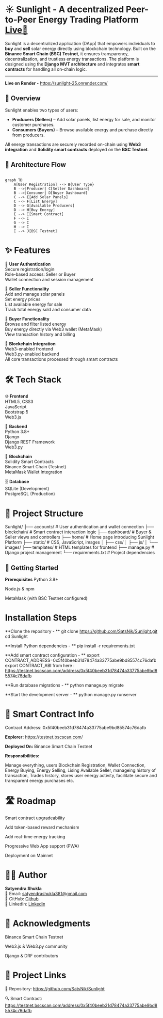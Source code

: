 # ☀️ Sunlight - A decentralized Peer-to-Peer Energy Trading Platform [Live🔗](https://sunlight-25.onrender.com/)

Sunlight is a decentralized application (DApp) that empowers individuals to **buy** and **sell** solar energy directly using blockchain technology. Built on the **Binance Smart Chain (BSC) Testnet**, it ensures transparency, decentralization, and trustless energy transactions. The platform is designed using the **Django MVT architecture** and integrates **smart contracts** for handling all on-chain logic.

---
**Live on Render -**  https://sunlight-25.onrender.com/

## 🧭 Overview

Sunlight enables two types of users:
- **Producers (Sellers)** – Add solar panels, list energy for sale, and monitor customer purchases.
- **Consumers (Buyers)** – Browse available energy and purchase directly from producers.

All energy transactions are securely recorded on-chain using **Web3 integration** and **Solidity smart contracts** deployed on the **BSC Testnet**.


## 🔁 Architecture Flow

```mermaid

graph TD
    A[User Registration] --> B{User Type}
    B -->|Producer| C[Seller Dashboard]
    B -->|Consumer| D[Buyer Dashboard]
    C --> E[Add Solar Panels]
    C --> F[List Energy]
    D --> G[Available Producers]
    D --> H[Buy Energy]
    E --> I[Smart Contract]
    F --> I
    G --> I
    H --> I
    I --> J[BSC Testnet]
```

# ✨ Features

👤 **User Authentication**  
Secure registration/login  
Role-based access: Seller or Buyer  
Wallet connection and session management  

🛒 **Seller Functionality**  
Add and manage solar panels  
Set energy prices  
List available energy for sale  
Track total energy sold and consumer data  

🧾 **Buyer Functionality**  
Browse and filter listed energy  
Buy energy directly via Web3 wallet (MetaMask)  
View transaction history and billing  

🔗 **Blockchain Integration**  
Web3-enabled frontend  
Web3.py-enabled backend  
All core transactions processed through smart contracts  

# 🛠️ Tech Stack

🌐 **Frontend**  
HTML5, CSS3  
JavaScript  
Bootstrap 5  
Web3.js  

🧠 **Backend**  
Python 3.8+  
Django  
Django REST Framework  
Web3.py  

🔗 **Blockchain**  
Solidity Smart Contracts  
Binance Smart Chain (Testnet)  
MetaMask Wallet Integration  

🗄️ **Database**  
SQLite (Development)  
PostgreSQL (Production)  

# 📂 Project Structure

Sunlight/
├── accounts/                # User authentication and wallet connection
├── blockchain/              # Smart contract interaction logic
├── dashboard/               # Buyer & Seller views and controllers
├── home/                    # Home page introducing Sunlight Platform
├── static/                  # CSS, JavaScript, images
│   ├── css/
│   ├── js/
│   └── images/
├── templates/               # HTML templates for frontend
├── manage.py                # Django project management
└── requirements.txt         # Project dependencies

## 🚀 Getting Started
**Prerequisites**
Python 3.8+

Node.js & npm

MetaMask (with BSC Testnet configured)

# Installation Steps
**Clone the repository - **
git clone https://github.com/SatsNik/Sunlight.git
cd Sunlight

**Install Python dependencies - **
pip install -r requirements.txt

**Add smart contract configuration - **
export CONTRACT_ADDRESS=0x5f40beeb31d78474a33775abe9bd85574c76dafb
export CONTRACT_ABI from here : https://testnet.bscscan.com/address/0x5f40beeb31d78474a33775abe9bd85574c76dafb

**Run database migrations - **
python manage.py migrate

**Start the development server - **
python manage.py runserver

# 📜 Smart Contract Info
Contract Address: 0x5f40beeb31d78474a33775abe9bd85574c76dafb

**Explorer:** https://testnet.bscscan.com/

**Deployed On:** Binance Smart Chain Testnet

**Responsibilities:**

Manage everything, users Blockchain Registration, Wallet Connection, Energy Buying, Energy Selling, Lising Available Seller, manageing history of transaction, Trades history, stores user energy activity, facilitate secure and transparent energy purchases etc.

# 🛣️ Roadmap
 Smart contract upgradeability

 Add token-based reward mechanism

 Add real-time energy tracking

 Progressive Web App support (PWA)

 Deployment on Mainnet

# 👨‍💻 Author
**Satyendra Shukla**  
📧 Email: satyendrashukla381@gmail.com  
🐙 GitHub: [Github](https://github.com/SatsNik)  
🔗 LinkedIn: [Linkedin](https://www.linkedin.com/in/satyendra-shukla-858561228)

# 🙏 Acknowledgments
Binance Smart Chain Testnet

Web3.js & Web3.py community

Django & DRF contributors


# 🔗 Project Links
📂 Repository: https://github.com/SatsNik/Sunlight

🔍 Smart Contract: https://testnet.bscscan.com/address/0x5f40beeb31d78474a33775abe9bd85574c76dafb
